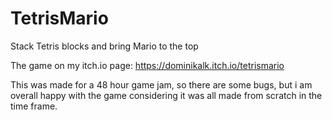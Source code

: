 # TetrisMario
Stack Tetris blocks and bring Mario to the top

The game on my itch.io page: https://dominikalk.itch.io/tetrismario

This was made for a 48 hour game jam, so there are some bugs, but i am overall happy with the game considering it was all made from scratch in the time frame.
